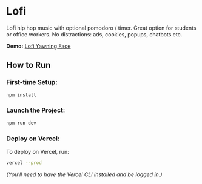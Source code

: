 # Lofi
Lofi hip hop music with optional pomodoro / timer. Great option for students or office workers. No distractions: ads, cookies, popups, chatbots etc.

**Demo:** [Lofi Yawning Face](https://lofi.yawningface.org)

## How to Run

### First-time Setup:
```sh
npm install
```

### Launch the Project:
```sh
npm run dev
```

### Deploy on Vercel:
To deploy on Vercel, run:
```sh
vercel --prod
```
_(You'll need to have the Vercel CLI installed and be logged in.)_
